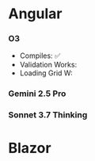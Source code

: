 # Angular
### O3
- Compiles: ✅
- Validation Works:
- Loading Grid W: 

### Gemini 2.5 Pro

### Sonnet 3.7 Thinking

# Blazor